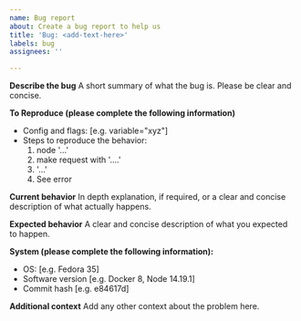 ```yaml
---
name: Bug report
about: Create a bug report to help us
title: 'Bug: <add-text-here>'
labels: bug
assignees: ''

---
```


**Describe the bug**
A short summary of what the bug is. Please be clear and concise.

**To Reproduce (please complete the following information)**
- Config and flags: [e.g. variable="xyz"]
- Steps to reproduce the behavior:
    1. node '...'
    2. make request with '....'
    3. '...'
    4. See error 

**Current behavior**
In depth explanation, if required, or a clear and concise description of what actually happens.

**Expected behavior**
A clear and concise description of what you expected to happen.

**System (please complete the following information):**
 - OS: [e.g. Fedora 35]
 - Software version [e.g. Docker 8, Node 14.19.1]
 - Commit hash [e.g. e84617d]

**Additional context**
Add any other context about the problem here.
